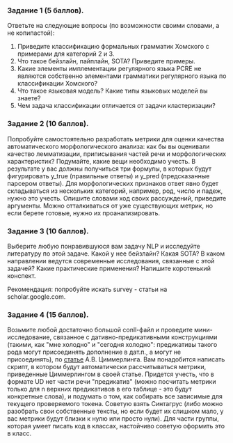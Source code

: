 ### Задание 1 (5 баллов).

Ответьте на следующие вопросы (по возможности своими словами, а не копипастой):

1. Приведите классификацию формальных грамматик Хомского с примерами для категорий 2 и 3.
2. Что такое бейзлайн, пайплайн, SOTA? Приведите примеры. 
3. Какие элементы имплементации регулярного языка PCRE не являются собственно элементами грамматики регулярного языка по классификации Хомского?
4. Что такое языковая модель? Какие типы языковых моделей вы знаете?
5. Чем задача классификации отличается от задачи кластеризации?

### Задание 2 (10 баллов). 

Попробуйте самостоятельно разработать метрики для оценки качества автоматического морфологического анализа: как бы вы оценивали качество лемматизации, приписывания частей речи и морфологических характеристик? Подумайте, какие вещи необходимо учесть. В результате у вас должны получиться три формулы, в которых будут фигурировать y_true (правильные ответы) и y_pred (предсказанные парсером ответы). Для морфологических признаков ответ явно будет складываться из нескольких категорий, например, род, число и падеж, нужно это учесть. Опишите словами ход своих рассуждений, приведите аргументы. Можно отталкиваться от уже существующих метрик, но если берете готовые, нужно их проанализировать.

### Задание 3 (10 баллов). 

Выберите любую понравившуюся вам задачу NLP и исследуйте литературу по этой задаче. Какой у нее бейзлайн? Какая SOTA? В каком направлении ведутся современные исследования, связанные с этой задачей? Какие практические применения? Напишите коротенький конспект. 

Рекомендация: попробуйте искать survey - статьи на scholar.google.com.

### Задание 4 (15 баллов). 

Возьмите любой достаточно большой conll-файл и проведите мини-исследование, связанное с дативно-предикативными конструкциями (такими, как "мне холодно" и "сегодня холодно": предикативы такого рода могут присоединять дополнение в дат.п., а могут не присоединять), по [статье](https://www.dialog-21.ru/media/5937/zimmerlingav120.pdf) А.В. Циммерлинга. Вам понадобится написать скрипт, в котором будут автоматически рассчитываться метрики, приведенные Циммерлингом в своей статье. Придется учесть, что в формате UD нет части речи "предикатив" (можно посчитать метрики только для n верхних предикативов в его таблице - это будут конкретные слова), и подумать о том, как собирать все зависимые для текущего проверяемого токена. Советую взять Синтагрус (либо можно разобрать свои собственные тексты, но если будет их слишком мало, у вас метрики будут близки к нулю или просто нули). Для части группы, которая умеет писать код в классах, настойчиво советую оформить это в класс. 
